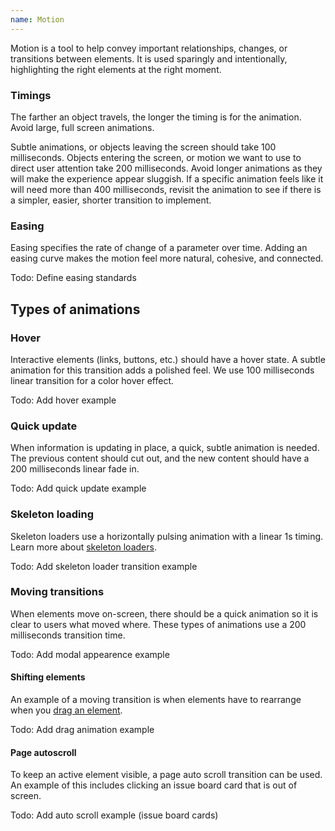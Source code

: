 ```yaml
---
name: Motion
---
```


Motion is a tool to help convey important relationships, changes, or transitions between elements. It is used sparingly and intentionally, highlighting the right elements at the right moment.

### Timings

The farther an object travels, the longer the timing is for the animation. Avoid large, full screen animations.

Subtle animations, or objects leaving the screen should take 100 milliseconds. Objects entering the screen, or motion we want to use to direct user attention take 200 milliseconds. Avoid longer animations as they will make the experience appear sluggish. If a specific animation feels like it will need more than 400 milliseconds, revisit the animation to see if there is a simpler, easier, shorter transition to implement.

### Easing

Easing specifies the rate of change of a parameter over time. Adding an easing curve makes the motion feel more natural, cohesive, and connected.

Todo: Define easing standards

## Types of animations

### Hover

Interactive elements (links, buttons, etc.) should have a hover state. A subtle animation for this transition adds a polished feel. We use 100 milliseconds linear transition for a color hover effect.

Todo: Add hover example

### Quick update

When information is updating in place, a quick, subtle animation is needed. The previous content should cut out, and the new content should have a 200 milliseconds linear fade in.

Todo: Add quick update example

### Skeleton loading

Skeleton loaders use a horizontally pulsing animation with a linear 1s timing. Learn more about [skeleton loaders](/components/skeleton-loader).

Todo: Add skeleton loader transition example

### Moving transitions

When elements move on-screen, there should be a quick animation so it is clear to users what moved where. These types of animations use a 200 milliseconds transition time.

Todo: Add modal appearence example

#### Shifting elements

An example of a moving transition is when elements have to rearrange when you [drag an element](/foundations/interactions#drag-and-drop).

Todo: Add drag animation example

#### Page autoscroll

To keep an active element visible, a page auto scroll transition can be used. An example of this includes clicking an issue board card that is out of screen.

Todo: Add auto scroll example (issue board cards)